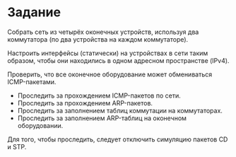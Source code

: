 # Задание

Собрать сеть из четырёх оконечных устройств, используя два коммутатора (по два устройства на каждом коммутаторе).

Настроить интерфейсы (статически) на устройствах в сети таким образом, чтобы они находились в одном адресном пространстве (IPv4).

Проверить, что все оконечное оборудование может обмениваться ICMP-пакетами.

* Проследить за прохождением ICMP-пакетов по сети.
* Проследить за прохождением ARP-пакетов.
* Проследить за заполнением таблиц коммутации на коммутаторах.
* Проследить за заполнением ARP-таблиц на оконечном оборудовании.

Для того, чтобы проследить, следует отключить симуляцию пакетов CD и STP.
